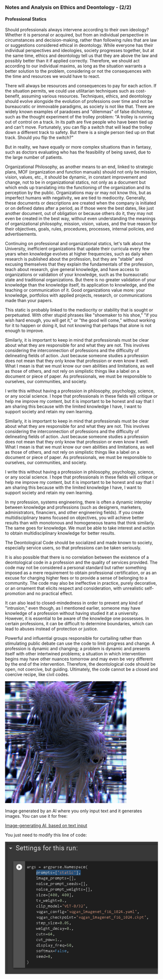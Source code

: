 <h3 class="center-align blue-text text-darken-2">
Notes and Analysis on Ethics and Deontology - (2/2)
</h3>

<h4 class="blue-text text-darken-3">Professional Statics</h4>

Should professionals always intervene according to their own ideology? Whether it is personal or acquired, but from an individual perspective in circumstances and decision-making, rather than following rules that are law or suggestions considered ethical in deontology. While everyone has their individual perspectives and ideologies, society progresses together, but at the same time, ethics and deontology tell us that they are above the law and possibly better than it if applied correctly. Therefore, we should act according to our individual maxims, as long as the situation warrants a better solution to the problem, considering or not the consequences with the time and resources we would have to react.

There will always be resources and consequences to pay for each action. If the situation permits, we could use utilitarian techniques such as cost-benefit, assuming various resources. Techniques, ethics, and deontology should evolve alongside the evolution of professions over time and not be bureaucratic or immovable paradigms, as society is not like that. There are widely known examples of paradoxes and "dilemmas" of false dichotomy, such as the thought experiment of the trolley problem:
"A trolley is running out of control on a track. In its path are five people who have been tied up and can't move. Fortunately, you can flip a switch that will lead the trolley down a different track to safety. But there is a single person tied up on that track. Should you flip the switch?"

But in reality, we have equally or more complex situations than in fantasy, such as doctors evaluating who has the feasibility of being saved, due to the large number of patients.

Organizational Philosophy, as another means to an end, linked to strategic plans, MOF (organization and function manuals) should not only be mission, vision, values, etc., it should be dynamic, in constant improvement and change, not to be in organizational statics, not only as a document but which ends up translating into the functioning of the organization and its perception by the public. Organizations may or may not know this, but as imperfect humans with negativity, we are tied to mediocrity. Generally, these documents or descriptions are created when the company is initiated or on defined dates after a period, as if those were the best dates, like just another document, out of obligation or because others do it, they may not even be created in the best way, without even understanding the meanings of organizational philosophy, mission, vision, values, and the true reason for their objectives, goals, rules, procedures, processes, internal policies, and advertisements.

Continuing on professional and organizational statics, let's talk about the University, inefficient organizations that update their curricula every few years when knowledge evolves at higher frequencies, such as daily when research is published about the profession, but they are "stable" and excusing themselves that they explain the fundamentals of the profession, teach about research, give general knowledge, and have access to organizations or validation of your knowledge, such as the bureaucratic state and traditional organizations. But there is no greater validation of your knowledge than the knowledge itself, its application to knowledge, and the teaching or communication of it. Good organizations value more: your knowledge, portfolios with applied projects, research, or communications made than your papers.

This static is probably linked to the mediocrity or stability that is sought or perpetuated. With other stupid phrases like "shoemaker to his shoe," "if you wish hard enough, you will get it," or "the good will come," without working for it to happen or doing it, but not knowing that perhaps that alone is not enough to improve.

Similarly, it is important to keep in mind that professionals must be clear about what they are responsible for and what they are not. This involves considering the interconnection of professions and the difficulty of delineating fields of action. Just because someone studies a profession does not mean that they only know that profession or even know it well. What I mean is that we must know our own abilities and limitations, as well as those of others, and not rely on simplistic things like a label on a document or piece of paper. As professionals, we must be responsible to ourselves, our communities, and society.

I write this without having a profession in philosophy, psychology, science, or any social science. I hope that professionals in these fields will critique or help me improve my content, but it is important to be honest and say that I am sharing this because with the limited knowledge I have, I want to support society and retain my own learning.

Similarly, it is important to keep in mind that professionals must be clear about what they are responsible for and what they are not. This involves considering the interconnection of professions and the difficulty of delineating fields of action. Just because someone studies a profession does not mean that they only know that profession or even know it well. What I mean is that we must know our own abilities and limitations, as well as those of others, and not rely on simplistic things like a label on a document or piece of paper. As professionals, we must be responsible to ourselves, our communities, and society.

I write this without having a profession in philosophy, psychology, science, or any social science. I hope that professionals in these fields will critique or help me improve my content, but it is important to be honest and say that I am sharing this because with the limited knowledge I have, I want to support society and retain my own learning.

In my profession, systems engineering, there is often a dynamic interplay between knowledge and professions (such as designers, marketers, administrators, financiers, and other engineering fields). If you create multidisciplinary teams focused on objectives, you will achieve better results than with monotonous and homogeneous teams that think similarly. The same goes for knowledge. We must be able to take interest and action to obtain multidisciplinary knowledge for better results.

The Deontological Code should be socialized and made known to society, especially service users, so that professions can be taken seriously.

It is also possible that there is no correlation between the existence of a deontological code in a profession and the quality of services provided. The code may not be considered a personal standard but rather something imposed as a mere requirement to obtain professional certification, or as an excuse for charging higher fees or to provide a sense of belonging to a community. The code may also be ineffective in practice, purely decorative, or an ornament that elicits respect and consideration, with unrealistic self-promotion and no practical effect.

It can also lead to closed-mindedness in order to prevent any kind of "intrusion," even though, as I mentioned earlier, someone may have knowledge of a profession without having studied it at a university. However, it is essential to be aware of the knowledge one possesses. In certain professions, it can be difficult to determine boundaries, which can lead to abuses instead of protection or justice.

Powerful and influential groups responsible for curtailing rather than stimulating public debate can use the code to limit progress and change. A profession is dynamic and changing; a problem is dynamic and presents itself with other intertwined problems; a situation in which intervention begins may have other nuances tomorrow and may even be very different by the end of the intervention. Therefore, the deontological code should be open, not coercive, but guiding. Ultimately, the code cannot be a closed and coercive recipe, like civil codes.

![Static Representation](/img/SS/Blogs/static.png)

Image generated by an AI where you only input text and it generates images. You can use it for free:

[Image-generating AI, based on text input](https://colab.research.google.com/drive/15UwYDsnNeldJFHJ9NdgYBYeo6xPmSelP?usp=sharing "Image-generating AI, based on text input")

You just need to modify this line of code:

![Python Code of the mentioned library.](/img/SS/Blogs/codigo.png)
